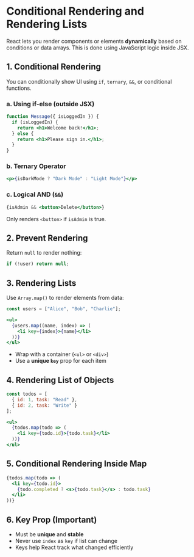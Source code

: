 # Conditional Rendering and Rendering Lists

React lets you render components or elements **dynamically** based on conditions or data arrays. This is done using JavaScript logic inside JSX.

## 1. Conditional Rendering

You can conditionally show UI using `if`, `ternary`, `&&`, or conditional functions.

### a. Using if-else (outside JSX)

```jsx
function Message({ isLoggedIn }) {
  if (isLoggedIn) {
    return <h1>Welcome back!</h1>;
  } else {
    return <h1>Please sign in.</h1>;
  }
}
````

### b. Ternary Operator

```jsx
<p>{isDarkMode ? "Dark Mode" : "Light Mode"}</p>
```

### c. Logical AND (`&&`)

```jsx
{isAdmin && <button>Delete</button>}
```

Only renders `<button>` if `isAdmin` is true.

## 2. Prevent Rendering

Return `null` to render nothing:

```jsx
if (!user) return null;
```

## 3. Rendering Lists

Use `Array.map()` to render elements from data:

```jsx
const users = ["Alice", "Bob", "Charlie"];

<ul>
  {users.map((name, index) => (
    <li key={index}>{name}</li>
  ))}
</ul>
```

* Wrap with a container (`<ul>` or `<div>`)
* Use a **unique `key`** prop for each item

## 4. Rendering List of Objects

```jsx
const todos = [
  { id: 1, task: "Read" },
  { id: 2, task: "Write" }
];

<ul>
  {todos.map(todo => (
    <li key={todo.id}>{todo.task}</li>
  ))}
</ul>
```

## 5. Conditional Rendering Inside Map

```jsx
{todos.map(todo => (
  <li key={todo.id}>
    {todo.completed ? <s>{todo.task}</s> : todo.task}
  </li>
))}
```

## 6. Key Prop (Important)

* Must be **unique** and **stable**
* Never use `index` as `key` if list can change
* Keys help React track what changed efficiently
